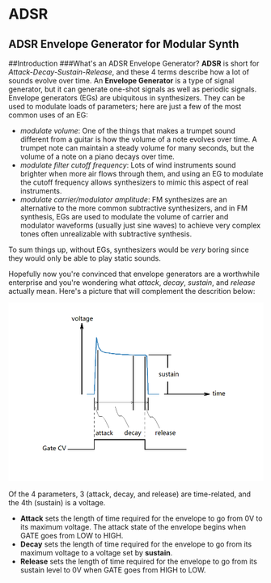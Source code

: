 # ADSR
ADSR Envelope Generator for Modular Synth
---
##Introduction
###What's an ADSR Envelope Generator?
**ADSR** is short for _Attack-Decay-Sustain-Release_, and these 4 terms describe how a lot of sounds evolve over time. An **Envelope Generator** is a type of signal generator, but it can generate one-shot signals as well as periodic signals. Envelope generators (EGs) are ubiquitous in synthesizers. They can be used to modulate loads of parameters; here are just a few of the most common uses of an EG:
* _modulate volume_: One of the things that makes a trumpet sound different from a guitar is how the volume of a note evolves over time. A trumpet note can maintain a steady volume for many seconds, but the volume of a note on a piano decays over time.
* _modulate filter cutoff frequency_: Lots of wind instruments sound brighter when more air flows through them, and using an EG to modulate the cutoff frequency allows synthesizers to mimic this aspect of real instruments.
* _modulate carrier/modulator amplitude_: FM synthesizes are an alternative to the more common subtractive synthesizers, and in FM synthesis, EGs are used to modulate the volume of carrier and modulator waveforms (usually just sine waves) to achieve very complex tones often unrealizable with subtractive synthesis.

To sum things up, without EGs, synthesizers would be _very_ boring since they would only be able to play static sounds.

Hopefully now you're convinced that envelope generators are a worthwhile enterprise and you're wondering what _attack_, _decay_, _sustain_, and _release_ actually mean. Here's a picture that will complement the descrition below:

![adsr_explanation](/images/adsr_explanation.png)

Of the 4 parameters, 3 (attack, decay, and release) are time-related, and the 4th (sustain) is a voltage.
* **Attack** sets the length of time required for the envelope to go from 0V to its maximum voltage. The attack state of the envelope begins when GATE goes from LOW to HIGH.
* **Decay** sets the length of time required for the envelope to go from its maximum voltage to a voltage set by **sustain**.
* **Release** sets the length of time required for the envelope to go from its sustain level to 0V when GATE goes from HIGH to LOW.